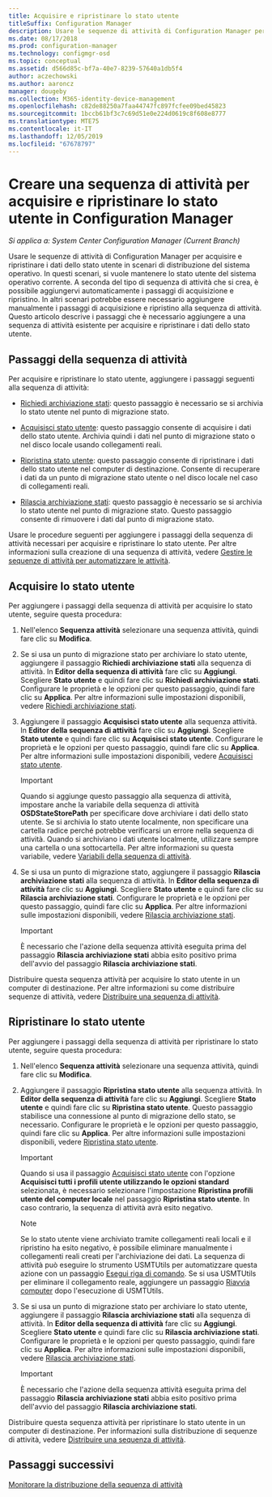 ```yaml
---
title: Acquisire e ripristinare lo stato utente
titleSuffix: Configuration Manager
description: Usare le sequenze di attività di Configuration Manager per acquisire e ripristinare i dati dello stato utente in scenari di distribuzione del sistema operativo.
ms.date: 08/17/2018
ms.prod: configuration-manager
ms.technology: configmgr-osd
ms.topic: conceptual
ms.assetid: d566d85c-bf7a-40e7-8239-57640a1db5f4
author: aczechowski
ms.author: aaroncz
manager: dougeby
ms.collection: M365-identity-device-management
ms.openlocfilehash: c82de88250a7faa44747fc897fcfee09bed45823
ms.sourcegitcommit: 1bccb61bf3c7c69d51e0e224d0619c8f608e8777
ms.translationtype: MTE75
ms.contentlocale: it-IT
ms.lasthandoff: 12/05/2019
ms.locfileid: "67678797"
---
```

# <a name="create-a-task-sequence-to-capture-and-restore-user-state-in-configuration-manager"></a>Creare una sequenza di attività per acquisire e ripristinare lo stato utente in Configuration Manager

 *Si applica a: System Center Configuration Manager (Current Branch)*

 Usare le sequenze di attività di Configuration Manager per acquisire e ripristinare i dati dello stato utente in scenari di distribuzione del sistema operativo. In questi scenari, si vuole mantenere lo stato utente del sistema operativo corrente. A seconda del tipo di sequenza di attività che si crea, è possibile aggiungervi automaticamente i passaggi di acquisizione e ripristino. In altri scenari potrebbe essere necessario aggiungere manualmente i passaggi di acquisizione e ripristino alla sequenza di attività. Questo articolo descrive i passaggi che è necessario aggiungere a una sequenza di attività esistente per acquisire e ripristinare i dati dello stato utente.  



## <a name="task-sequence-steps"></a>Passaggi della sequenza di attività  

Per acquisire e ripristinare lo stato utente, aggiungere i passaggi seguenti alla sequenza di attività:  

- [Richiedi archiviazione stati](/sccm/osd/understand/task-sequence-steps#BKMK_RequestStateStore): questo passaggio è necessario se si archivia lo stato utente nel punto di migrazione stato.  

- [Acquisisci stato utente](/sccm/osd/understand/task-sequence-steps#BKMK_CaptureUserState): questo passaggio consente di acquisire i dati dello stato utente. Archivia quindi i dati nel punto di migrazione stato o nel disco locale usando collegamenti reali.  

- [Ripristina stato utente](/sccm/osd/understand/task-sequence-steps#BKMK_RestoreUserState): questo passaggio consente di ripristinare i dati dello stato utente nel computer di destinazione. Consente di recuperare i dati da un punto di migrazione stato utente o nel disco locale nel caso di collegamenti reali.  

- [Rilascia archiviazione stati](/sccm/osd/understand/task-sequence-steps#BKMK_ReleaseStateStore): questo passaggio è necessario se si archivia lo stato utente nel punto di migrazione stato. Questo passaggio consente di rimuovere i dati dal punto di migrazione stato.  


 Usare le procedure seguenti per aggiungere i passaggi della sequenza di attività necessari per acquisire e ripristinare lo stato utente. Per altre informazioni sulla creazione di una sequenza di attività, vedere [Gestire le sequenze di attività per automatizzare le attività](/sccm/osd/deploy-use/manage-task-sequences-to-automate-tasks).  



## <a name="capture-the-user-state"></a>Acquisire lo stato utente  

 Per aggiungere i passaggi della sequenza di attività per acquisire lo stato utente, seguire questa procedura:

1.  Nell'elenco **Sequenza attività** selezionare una sequenza attività, quindi fare clic su **Modifica**.  

2.  Se si usa un punto di migrazione stato per archiviare lo stato utente, aggiungere il passaggio **Richiedi archiviazione stati** alla sequenza di attività. In **Editor della sequenza di attività** fare clic su **Aggiungi**. Scegliere **Stato utente** e quindi fare clic su **Richiedi archiviazione stati**. Configurare le proprietà e le opzioni per questo passaggio, quindi fare clic su **Applica**. Per altre informazioni sulle impostazioni disponibili, vedere [Richiedi archiviazione stati](/sccm/osd/understand/task-sequence-steps#BKMK_RequestStateStore).  

3.  Aggiungere il passaggio **Acquisisci stato utente** alla sequenza attività. In **Editor della sequenza di attività** fare clic su **Aggiungi**. Scegliere **Stato utente** e quindi fare clic su **Acquisisci stato utente**. Configurare le proprietà e le opzioni per questo passaggio, quindi fare clic su **Applica**. Per altre informazioni sulle impostazioni disponibili, vedere [Acquisisci stato utente](/sccm/osd/understand/task-sequence-steps#BKMK_CaptureUserState).  

    > [!IMPORTANT]  
    >  Quando si aggiunge questo passaggio alla sequenza di attività, impostare anche la variabile della sequenza di attività **OSDStateStorePath** per specificare dove archiviare i dati dello stato utente. Se si archivia lo stato utente localmente, non specificare una cartella radice perché potrebbe verificarsi un errore nella sequenza di attività. Quando si archiviano i dati utente localmente, utilizzare sempre una cartella o una sottocartella. Per altre informazioni su questa variabile, vedere [Variabili della sequenza di attività](/sccm/osd/understand/task-sequence-variables#OSDStateStorePath).  

4.  Se si usa un punto di migrazione stato, aggiungere il passaggio **Rilascia archiviazione stati** alla sequenza di attività. In **Editor della sequenza di attività** fare clic su **Aggiungi**. Scegliere **Stato utente** e quindi fare clic su **Rilascia archiviazione stati**. Configurare le proprietà e le opzioni per questo passaggio, quindi fare clic su **Applica**. Per altre informazioni sulle impostazioni disponibili, vedere [Rilascia archiviazione stati](/sccm/osd/understand/task-sequence-steps#BKMK_ReleaseStateStore).  

    > [!IMPORTANT]  
    >  È necessario che l'azione della sequenza attività eseguita prima del passaggio **Rilascia archiviazione stati** abbia esito positivo prima dell'avvio del passaggio **Rilascia archiviazione stati**.  


 Distribuire questa sequenza attività per acquisire lo stato utente in un computer di destinazione. Per altre informazioni su come distribuire sequenze di attività, vedere [Distribuire una sequenza di attività](/sccm/osd/deploy-use/deploy-a-task-sequence).  



## <a name="restore-the-user-state"></a>Ripristinare lo stato utente  

 Per aggiungere i passaggi della sequenza di attività per ripristinare lo stato utente, seguire questa procedura:

1. Nell'elenco **Sequenza attività** selezionare una sequenza attività, quindi fare clic su **Modifica**.  

2. Aggiungere il passaggio **Ripristina stato utente** alla sequenza attività. In **Editor della sequenza di attività** fare clic su **Aggiungi**. Scegliere **Stato utente** e quindi fare clic su **Ripristina stato utente**. Questo passaggio stabilisce una connessione al punto di migrazione dello stato, se necessario. Configurare le proprietà e le opzioni per questo passaggio, quindi fare clic su **Applica**. Per altre informazioni sulle impostazioni disponibili, vedere [Ripristina stato utente](/sccm/osd/understand/task-sequence-steps#BKMK_RestoreUserState).  

   > [!Important]  
   >  Quando si usa il passaggio [Acquisisci stato utente](/sccm/osd/understand/task-sequence-steps#BKMK_CaptureUserState) con l'opzione **Acquisisci tutti i profili utente utilizzando le opzioni standard** selezionata, è necessario selezionare l'impostazione **Ripristina profili utente del computer locale** nel passaggio **Ripristina stato utente**. In caso contrario, la sequenza di attività avrà esito negativo.  

   > [!Note]  
   > Se lo stato utente viene archiviato tramite collegamenti reali locali e il ripristino ha esito negativo, è possibile eliminare manualmente i collegamenti reali creati per l'archiviazione dei dati. La sequenza di attività può eseguire lo strumento USMTUtils per automatizzare questa azione con un passaggio [Esegui riga di comando](/sccm/osd/understand/task-sequence-steps#BKMK_RunCommandLine). Se si usa USMTUtils per eliminare il collegamento reale, aggiungere un passaggio [Riavvia computer](/sccm/osd/understand/task-sequence-steps#BKMK_RestartComputer) dopo l'esecuzione di USMTUtils.  

3. Se si usa un punto di migrazione stato per archiviare lo stato utente, aggiungere il passaggio **Rilascia archiviazione stati** alla sequenza di attività. In **Editor della sequenza di attività** fare clic su **Aggiungi**. Scegliere **Stato utente** e quindi fare clic su **Rilascia archiviazione stati**. Configurare le proprietà e le opzioni per questo passaggio, quindi fare clic su **Applica**. Per altre informazioni sulle impostazioni disponibili, vedere [Rilascia archiviazione stati](/sccm/osd/understand/task-sequence-steps#BKMK_ReleaseStateStore).  

   > [!IMPORTANT]  
   >  È necessario che l'azione della sequenza attività eseguita prima del passaggio **Rilascia archiviazione stati** abbia esito positivo prima dell'avvio del passaggio **Rilascia archiviazione stati**.  


 Distribuire questa sequenza attività per ripristinare lo stato utente in un computer di destinazione. Per informazioni sulla distribuzione di sequenze di attività, vedere [Distribuire una sequenza di attività](/sccm/osd/deploy-use/deploy-a-task-sequence).  



## <a name="next-steps"></a>Passaggi successivi

[Monitorare la distribuzione della sequenza di attività](/sccm/osd/deploy-use/monitor-operating-system-deployments#BKMK_TSDeployStatus)
